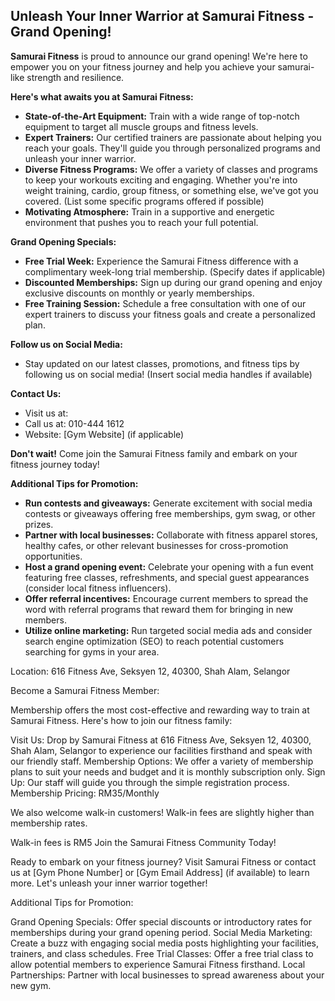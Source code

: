 ## Unleash Your Inner Warrior at Samurai Fitness - Grand Opening!

**Samurai Fitness** is proud to announce our grand opening! We're here to empower you on your fitness journey and help you achieve your samurai-like strength and resilience.

**Here's what awaits you at Samurai Fitness:**

* **State-of-the-Art Equipment:** Train with a wide range of top-notch equipment to target all muscle groups and fitness levels. 
* **Expert Trainers:** Our certified trainers are passionate about helping you reach your goals. They'll guide you through personalized programs and unleash your inner warrior.
* **Diverse Fitness Programs:** We offer a variety of classes and programs to keep your workouts exciting and engaging. Whether you're into weight training, cardio, group fitness, or something else, we've got you covered. (List some specific programs offered if possible)
* **Motivating Atmosphere:** Train in a supportive and energetic environment that pushes you to reach your full potential.

**Grand Opening Specials:**

* **Free Trial Week:** Experience the Samurai Fitness difference with a complimentary week-long trial membership. (Specify dates if applicable)
* **Discounted Memberships:** Sign up during our grand opening and enjoy exclusive discounts on monthly or yearly memberships.
* **Free Training Session:** Schedule a free consultation with one of our expert trainers to discuss your fitness goals and create a personalized plan.

**Follow us on Social Media:**

* Stay updated on our latest classes, promotions, and fitness tips by following us on social media! (Insert social media handles if available)

**Contact Us:**

* Visit us at: 
* Call us at: 010-444 1612
* Website: [Gym Website] (if applicable)

**Don't wait!** Come join the Samurai Fitness family and embark on your fitness journey today!

**Additional Tips for Promotion:**

* **Run contests and giveaways:** Generate excitement with social media contests or giveaways offering free memberships, gym swag, or other prizes.
* **Partner with local businesses:** Collaborate with fitness apparel stores, healthy cafes, or other relevant businesses for cross-promotion opportunities.
* **Host a grand opening event:** Celebrate your opening with a fun event featuring free classes, refreshments, and special guest appearances (consider local fitness influencers). 
* **Offer referral incentives:** Encourage current members to spread the word with referral programs that reward them for bringing in new members.
* **Utilize online marketing:**  Run targeted social media ads and consider search engine optimization (SEO) to reach potential customers searching for gyms in your area.

Location:
616 Fitness Ave, Seksyen 12, 40300, Shah Alam, Selangor

Become a Samurai Fitness Member:

Membership offers the most cost-effective and rewarding way to train at Samurai Fitness. Here's how to join our fitness family:

Visit Us: Drop by Samurai Fitness at 616 Fitness Ave, Seksyen 12, 40300, Shah Alam, Selangor  to experience our facilities firsthand and speak with our friendly staff.
Membership Options: We offer a variety of membership plans to suit your needs and budget and it is monthly subscription only.
Sign Up: Our staff will guide you through the simple registration process.
Membership Pricing: RM35/Monthly

We also welcome walk-in customers! Walk-in fees are slightly higher than membership rates.

Walk-in fees is RM5
Join the Samurai Fitness Community Today!

Ready to embark on your fitness journey? Visit Samurai Fitness or contact us at [Gym Phone Number] or [Gym Email Address] (if available) to learn more. Let's unleash your inner warrior together!

Additional Tips for Promotion:

Grand Opening Specials: Offer special discounts or introductory rates for memberships during your grand opening period.
Social Media Marketing: Create a buzz with engaging social media posts highlighting your facilities, trainers, and class schedules.
Free Trial Classes: Offer a free trial class to allow potential members to experience Samurai Fitness firsthand.
Local Partnerships: Partner with local businesses to spread awareness about your new gym.
